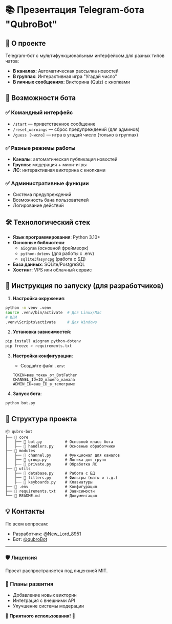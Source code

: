# 📚 Презентация Telegram-бота "QubroBot"

## 📌 О проекте
Telegram-бот с мультифункциональным интерфейсом для разных типов чатов:
- **В каналах**: Автоматическая рассылка новостей
- **В группах**: Интерактивная игра "Угадай число"
- **В личных сообщениях**: Викторина (Quiz) с кнопками

## 🌟 Возможности бота

### ✅ Командный интерфейс
- `/start` — приветственное сообщение
- `/reset_warnings` — сброс предупреждений (для админов)
- `/guess [число]` — игра в угадай число (только в группах)

### ✅ Разные режимы работы
- **Каналы**: автоматическая публикация новостей
- **Группы**: модерация + мини-игры
- **ЛС**: интерактивная викторина с кнопками

### ✅ Административные функции
- Система предупреждений
- Возможность бана пользователей
- Логирование действий

## 🛠 Технологический стек
- **Язык программирования**: Python 3.10+
- **Основные библиотеки**: 
  - `aiogram` (основной фреймворк)
  - `python-dotenv` (для работы с .env)
  - `sqlite3`/`asyncpg` (работа с БД)
- **База данных**: SQLite/PostgreSQL
- **Хостинг**: VPS или облачный сервис

## 🚀 Инструкция по запуску (для разработчиков)

1. **Настройка окружения**:
```bash
python -m venv .venv
source .venv/bin/activate  # Для Linux/Mac
# ИЛИ
.venv\Scripts\activate     # Для Windows
```

2. **Установка зависимостей**:
```bash
pip install aiogram python-dotenv
pip freeze > requirements.txt
```

3. **Настройка конфигурации**:
   - Создайте файл `.env`:
   ```
   TOKEN=ваш_токен_от_BotFather
   CHANNEL_ID=ID_вашего_канала
   ADMIN_ID=ваш_ID_в_телеграме
   ```

4. **Запуск бота**:
```bash
python bot.py
```

## 📂 Структура проекта
```
📦 qubro-bot
├── 📂 core
│   ├── 📄 bot.py          # Основной класс бота
│   ├── 📄 handlers.py     # Основные обработчики
├── 📂 modules
│   ├── 📄 channel.py      # Функционал для каналов
│   ├── 📄 group.py        # Логика для групп
│   ├── 📄 private.py      # Обработка ЛС
├── 📂 utils
│   ├── 📄 database.py     # Работа с БД
│   ├── 📄 filters.py      # Фильтры (маты и т.д.)
│   ├── 📄 keyboards.py    # Клавиатуры
├── 📄 .env                # Конфигурация
├── 📄 requirements.txt    # Зависимости
└── 📄 README.md           # Документация
```

## 💡 Контакты
По всем вопросам:
- Разработчик: [@New_Lord_8951](https://t.me/New_Lord_8951)
- Бот: [@qubroBot](https://t.me/qubroBot)

---

### 🛡 Лицензия
Проект распространяется под лицензией MIT.

### 🔄 Планы развития
- Добавление новых викторин
- Интеграция с внешними API
- Улучшение системы модерации

🚀 **Приятного использования!** 🚀

